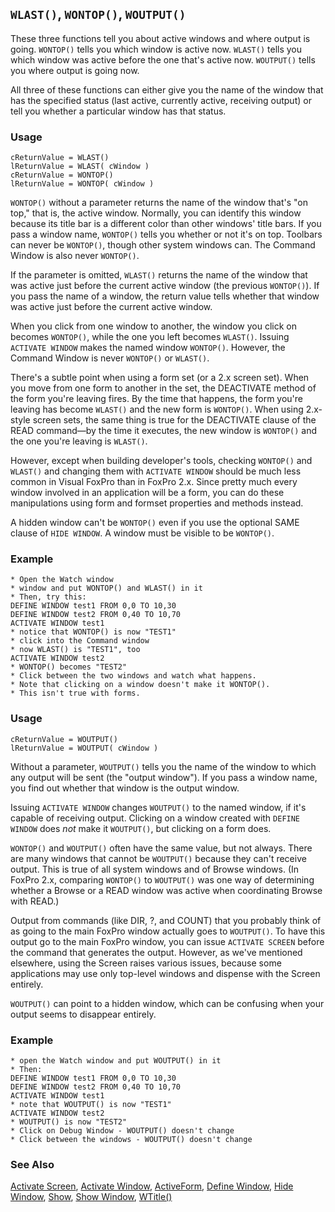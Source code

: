 ## `WLAST()`, `WONTOP()`, `WOUTPUT()`

These three functions tell you about active windows and where output is going. `WONTOP()` tells you which window is active now. `WLAST()` tells you which window was active before the one that's active now. `WOUTPUT()` tells you where output is going now.

All three of these functions can either give you the name of the window that has the specified status (last active, currently active, receiving output) or tell you whether a particular window has that status.

### Usage

```foxpro
cReturnValue = WLAST()
lReturnValue = WLAST( cWindow )
cReturnValue = WONTOP()
lReturnValue = WONTOP( cWindow )
```

`WONTOP()` without a parameter returns the name of the window that's "on top," that is, the active window. Normally, you can identify this window because its title bar is a different color than other windows' title bars. If you pass a window name, `WONTOP()` tells you whether or not it's on top. Toolbars can never be `WONTOP()`, though other system windows can. The Command Window is also never `WONTOP()`.

If the parameter is omitted, `WLAST()` returns the name of the window that was active just before the current active window (the previous `WONTOP()`). If you pass the name of a window, the return value tells whether that window was active just before the current active window. 

When you click from one window to another, the window you click on becomes `WONTOP()`, while the one you left becomes `WLAST()`. Issuing `ACTIVATE WINDOW` makes the named window `WONTOP()`. However, the Command Window is never `WONTOP()` or `WLAST()`.

There's a subtle point when using a form set (or a 2.x screen set). When you move from one form to another in the set, the DEACTIVATE method of the form you're leaving fires. By the time that happens, the form you're leaving has become `WLAST()` and the new form is `WONTOP()`. When using 2.x-style screen sets, the same thing is true for the DEACTIVATE clause of the READ command&mdash;by the time it executes, the new window is `WONTOP()` and the one you're leaving is `WLAST()`.

However, except when building developer's tools, checking `WONTOP()` and `WLAST()` and changing them with `ACTIVATE WINDOW` should be much less common in Visual FoxPro than in FoxPro 2.x. Since pretty much every window involved in an application will be a form, you can do these manipulations using form and formset properties and methods instead. 

A hidden window can't be `WONTOP()` even if you use the optional SAME clause of `HIDE WINDOW`. A window must be visible to be `WONTOP()`.

### Example

```foxpro
* Open the Watch window
* window and put WONTOP() and WLAST() in it
* Then, try this:
DEFINE WINDOW test1 FROM 0,0 TO 10,30
DEFINE WINDOW test2 FROM 0,40 TO 10,70
ACTIVATE WINDOW test1
* notice that WONTOP() is now "TEST1"
* click into the Command window
* now WLAST() is "TEST1", too
ACTIVATE WINDOW test2
* WONTOP() becomes "TEST2"
* Click between the two windows and watch what happens.
* Note that clicking on a window doesn't make it WONTOP().
* This isn't true with forms.
```
### Usage

```foxpro
cReturnValue = WOUTPUT()
lReturnValue = WOUTPUT( cWindow )
```

Without a parameter, `WOUTPUT()` tells you the name of the window to which any output will be sent (the "output window"). If you pass a window name, you find out whether that window is the output window.

Issuing `ACTIVATE WINDOW` changes `WOUTPUT()` to the named window, if it's capable of receiving output. Clicking on a window created with `DEFINE WINDOW` does *not* make it `WOUTPUT()`, but clicking on a form does.

`WONTOP()` and `WOUTPUT()` often have the same value, but not always. There are many windows that cannot be `WOUTPUT()` because they can't receive output. This is true of all system windows and of Browse windows. (In FoxPro 2.x, comparing `WONTOP()` to `WOUTPUT()` was one way of determining whether a Browse or a READ window was active when coordinating Browse with READ.)

Output from commands (like DIR, ?, and COUNT) that you probably think of as going to the main FoxPro window actually goes to `WOUTPUT()`. To have this output go to the main FoxPro window, you can issue `ACTIVATE SCREEN` before the command that generates the output. However, as we've mentioned elsewhere, using the Screen raises various issues, because some applications may use only top-level windows and dispense with the Screen entirely.

`WOUTPUT()` can point to a hidden window, which can be confusing when your output seems to disappear entirely.

### Example

```foxpro
* open the Watch window and put WOUTPUT() in it
* Then:
DEFINE WINDOW test1 FROM 0,0 TO 10,30
DEFINE WINDOW test2 FROM 0,40 TO 10,70
ACTIVATE WINDOW test1
* note that WOUTPUT() is now "TEST1"
ACTIVATE WINDOW test2
* WOUTPUT() is now "TEST2"
* Click on Debug Window - WOUTPUT() doesn't change
* Click between the windows - WOUTPUT() doesn't change
```
### See Also

[Activate Screen](s4g180.md), [Activate Window](s4g257.md), [ActiveForm](s4g572.md), [Define Window](s4g257.md), [Hide Window](s4g257.md), [Show](s4g601.md), [Show Window](s4g257.md), [WTitle()](s4g259.md)